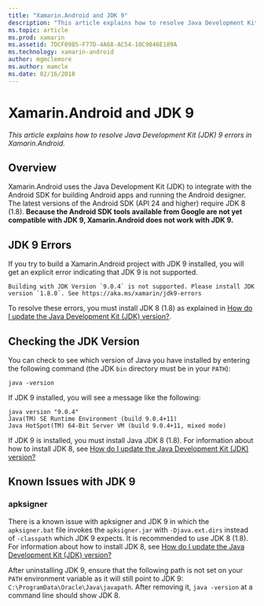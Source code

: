 ```yaml
---
title: "Xamarin.Android and JDK 9"
description: "This article explains how to resolve Java Development Kit (JDK) 9 errors in Xamarin.Android."
ms.topic: article
ms.prod: xamarin
ms.assetid: 7DCF0985-F77D-4A68-AC54-10C9846E189A
ms.technology: xamarin-android
author: mgmclemore
ms.author: mamcle
ms.date: 02/16/2018
---
```


# Xamarin.Android and JDK 9

_This article explains how to resolve Java Development Kit (JDK) 9 errors in Xamarin.Android._


## Overview

Xamarin.Android uses the Java Development Kit (JDK) to integrate with
the Android SDK for building Android apps and running the Android
designer. The latest versions of the Android SDK (API 24 and higher)
require JDK 8 (1.8). **Because the Android SDK tools available from
Google are not yet compatible with JDK 9, Xamarin.Android does not work
with JDK 9.**

## JDK 9 Errors

If you try to build a Xamarin.Android project with JDK 9 installed, you
will get an explicit error indicating that JDK 9 is not supported.

```shell
Building with JDK Version `9.0.4` is not supported. Please install JDK version `1.8.0`. See https://aka.ms/xamarin/jdk9-errors	
```

To resolve these errors, you must install JDK 8 (1.8) as explained in
[How do I update the Java Development Kit (JDK) version?](~/android/troubleshooting/questions/update-jdk.md).


## Checking the JDK Version

You can check to see which version of Java you have installed
by entering the following command (the JDK `bin` directory must
be in your `PATH`):

```shell
java -version
```

If JDK 9 installed, you will see a message like the following:

```shell
java version "9.0.4"
Java(TM) SE Runtime Environment (build 9.0.4+11)
Java HotSpot(TM) 64-Bit Server VM (build 9.0.4+11, mixed mode)
```

If JDK 9 is installed, you must install Java JDK 8 (1.8). For
information about how to install JDK 8, see
[How do I update the Java Development Kit (JDK) version?](~/android/troubleshooting/questions/update-jdk.md)

## Known Issues with JDK 9

### apksigner

There is a known issue with apksigner and JDK 9 in which the `apksigner.bat` file invokes the `apksigner.jar` with `-Djava.ext.dirs` instead of `-classpath` which JDK 9 expects. It is recommended to use JDK 8 (1.8). For information about how to install JDK 8, see [How do I update the Java Development Kit (JDK) version?](~/android/troubleshooting/questions/update-jdk.md)

After uninstalling JDK 9, ensure that the following path is not set on your `PATH` environment variable as it will still point to JDK 9: `C:\ProgramData\Oracle\Java\javapath`. After removing it, `java -version` at a command line should show JDK 8.
